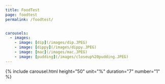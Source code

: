 ```yaml
---
title: FoodTest
page: foodtest
permalink: /foodtest/


carousels:
  - images: 
    - image: [dip](/images/dip.JPEG)
    - image: [dippy](/images/dippy.JPEG)
    - image: [mac](/images/mac.JPEG)
    - image: [pudding](/images/closeup%20pudding.JPEG)
---
```


{% include carousel.html height="50" unit="%" duration="7" number="1" %}
